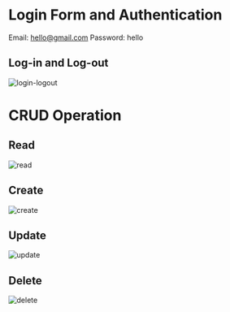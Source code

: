 # Login Form and Authentication

Email: hello@gmail.com
Password: hello

## Log-in and Log-out
![login-logout](https://github.com/user-attachments/assets/5f4ef8bc-fc6c-49cf-82d3-ea0f0f56ff58)

# CRUD Operation
## Read
![read](https://github.com/user-attachments/assets/37d53a78-2f08-465a-bf42-a66174ccaa91)

## Create
![create](https://github.com/user-attachments/assets/08342518-e876-4d83-a942-adbaa450a0b3)

## Update
![update](https://github.com/user-attachments/assets/484a81a3-f5fb-4b46-8217-e6d062480c0d)

## Delete
![delete](https://github.com/user-attachments/assets/3ca8c3cb-5588-420c-a8ff-b464bc0bfb5c)
